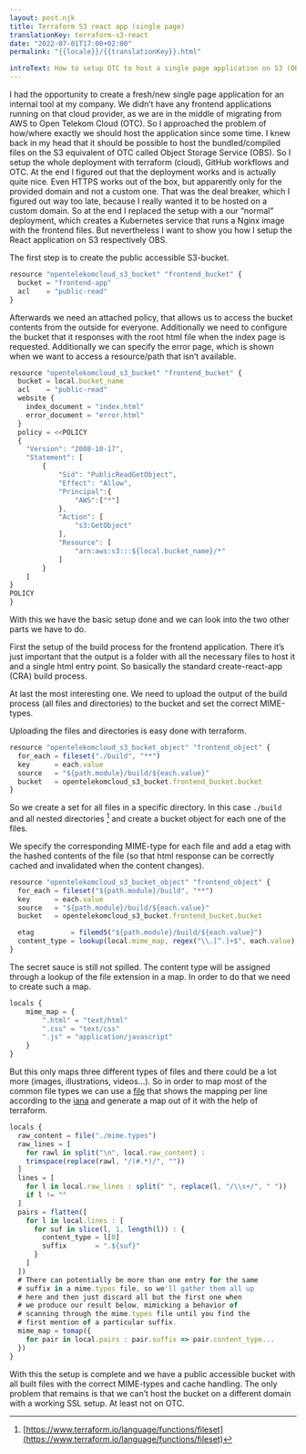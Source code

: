 ```yaml
---
layout: post.njk
title: Terraform S3 react app (single page)
translationKey: terraform-s3-react
date: "2022-07-01T17:00+02:00"
permalink: "{{locale}}/{{translationKey}}.html"

introText: How to setup OTC to host a single page application on S3 (OBS)?
---
```


I had the opportunity to create a fresh/new single page application for an internal tool at my company.
We didn’t have any frontend applications running on that cloud provider, as we are in the middle of migrating from AWS to Open Telekom Cloud (OTC).
So I approached the problem of how/where exactly we should host the application since some time.
I knew back in my head that it should be possible to host the bundled/compiled files on the S3 equivalent of OTC called Object Storage Service (OBS).
So I setup the whole deployment with terraform (cloud), GitHub workflows and OTC.
At the end I figured out that the deployment works and is actually quite nice.
Even HTTPS works out of the box, but apparently only for the provided domain and not a custom one.
That was the deal breaker, which I figured out way too late, because I really wanted it to be hosted on a custom domain.
So at the end I replaced the setup with a our “normal” deployment, which creates a Kubernetes service that runs a Nginx image with the frontend files.
But nevertheless I want to show you how I setup the React application on S3 respectively OBS.

The first step is to create the public accessible S3-bucket.

```jsx
resource "opentelekomcloud_s3_bucket" "frontend_bucket" {
  bucket = "frontend-app"
  acl    = "public-read"
}
```

Afterwards we need an attached policy, that allows us to access the bucket contents from the outside for everyone.
Additionally we need to configure the bucket that it responses with the root html file when the index page is requested.
Additionally we can specify the error page, which is shown when we want to access a resource/path that isn’t available.

```jsx
resource "opentelekomcloud_s3_bucket" "frontend_bucket" {
  bucket = local.bucket_name
  acl    = "public-read"
  website {
    index_document = "index.html"
    error_document = "error.html"
  }
  policy = <<POLICY
  {
    "Version": "2008-10-17",
    "Statement": [
        {
            "Sid": "PublicReadGetObject",
            "Effect": "Allow",
            "Principal":{
                "AWS":["*"]
            },
            "Action": [
                "s3:GetObject"
            ],
            "Resource": [
                "arn:aws:s3:::${local.bucket_name}/*"
            ]
        }
    ]
}
POLICY
}
```

With this we have the basic setup done and we can look into the two other parts we have to do.

First the setup of the build process for the frontend application. There it’s just important that the output is a folder with all the necessary files to host it and a single html entry point. So basically the standard create-react-app (CRA) build process.

At last the most interesting one. We need to upload the output of the build process (all files and directories) to the bucket and set the correct MIME-types.

Uploading the files and directories is easy done with terraform.

```jsx
resource "opentelekomcloud_s3_bucket_object" "frontend_object" {
  for_each = fileset("./build", "**")
  key      = each.value
  source   = "${path.module}/build/${each.value}"
  bucket   = opentelekomcloud_s3_bucket.frontend_bucket.bucket
}
```

So we create a set for all files in a specific directory. In this case `./build` and all nested directories [^1] and create a bucket object for each one of the files.

We specify the corresponding MIME-type for each file and add a etag with the hashed contents of the file (so that html response can be correctly cached and invalidated when the content changes).

```jsx
resource "opentelekomcloud_s3_bucket_object" "frontend_object" {
  for_each = fileset("${path.module}/build", "**")
  key      = each.value
  source   = "${path.module}/build/${each.value}"
  bucket   = opentelekomcloud_s3_bucket.frontend_bucket.bucket

  etag         = filemd5("${path.module}/build/${each.value}")
  content_type = lookup(local.mime_map, regex("\\.[^.]+$", each.value), null)
}
```

The secret sauce is still not spilled. The content type will be assigned through a lookup of the file extension in a map. In order to do that we need to create such a map.

```jsx
locals {
	mime_map = {
		".html" = "text/html"
		".css" = "text/css"
		".js" = "application/javascript"
	}
}
```

But this only maps three different types of files and there could be a lot more (images, illustrations, videos...). So in order to map most of the common file types we can use a [file](file) that shows the mapping per line according to the [iana](<[https://www.iana.org/assignments/media-types/media-types.xhtml](https://www.iana.org/assignments/media-types/media-types.xhtml)>) and generate a map out of it with the help of terraform.

```jsx
locals {
  raw_content = file("./mime.types")
  raw_lines = [
    for rawl in split("\n", local.raw_content) :
    trimspace(replace(rawl, "/(#.*)/", ""))
  ]
  lines = [
    for l in local.raw_lines : split(" ", replace(l, "/\\s+/", " "))
    if l != ""
  ]
  pairs = flatten([
    for l in local.lines : [
      for suf in slice(l, 1, length(l)) : {
        content_type = l[0]
        suffix       = ".${suf}"
      }
    ]
  ])
  # There can potentially be more than one entry for the same
  # suffix in a mime.types file, so we'll gather them all up
  # here and then just discard all but the first one when
  # we produce our result below, mimicking a behavior of
  # scanning through the mime.types file until you find the
  # first mention of a particular suffix.
  mime_map = tomap({
    for pair in local.pairs : pair.suffix => pair.content_type...
  })
}
```

With this the setup is complete and we have a public accessible bucket with all built files with the correct MIME-types and cache handling. The only problem that remains is that we can’t host the bucket on a different domain with a working SSL setup. At least not on OTC.

[^1]: [https://www.terraform.io/language/functions/fileset](https://www.terraform.io/language/functions/fileset)
